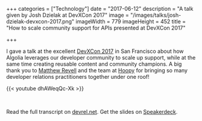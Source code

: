 +++
categories = ["Technology"]
date = "2017-06-12"
description = "A talk given by Josh Dzielak at DevXCon 2017"
image = "/images/talks/josh-dzielak-devxcon-2017.png"
imageWidth = 779
imageHeight = 452
title = "How to scale community support for APIs presented at DevXCon 2017"

+++

I gave a talk at the excellent [DevXCon 2017](http://devxcon.com) in San Francisco about how Algolia leverages our developer community to scale up support, while at the same time creating reusable content and community champions. A big thank you to [Matthew Revell](https://twitter.com/matthewrevell ) and the team at [Hoopy](https://hoopy.io/) for bringing so many developer relations practitioners together under one roof!

{{< youtube dhAWeqQc-Xk >}}

<br>

Read the full transcript on [devrel.net](https://devrel.net/developer-experience/scale-community-support-apis). Get the slides on [Speakerdeck](https://speakerdeck.com/dzello/from-few-to-some-to-many-how-to-scale-community-support-for-apis).

